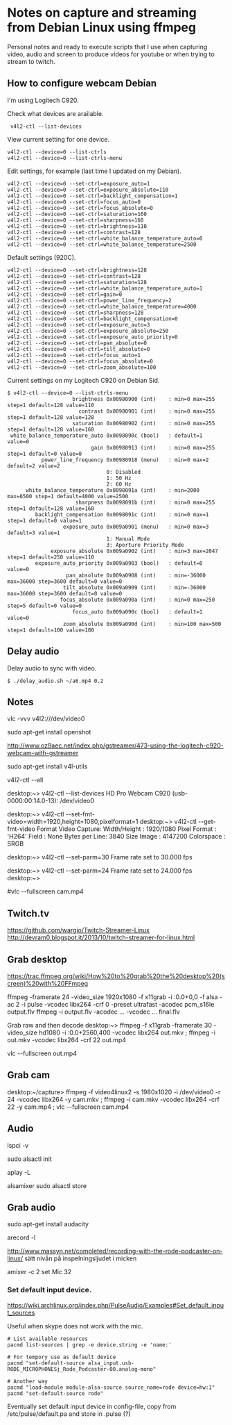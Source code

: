 Notes on capture and streaming from Debian Linux using ffmpeg
=============================================================

Personal notes and ready to execute scripts that I use when capturing video, audio and screen to produce videos for youtube or when trying to stream to twitch.



How to configure webcam Debian
-----------------------------------------------------------

I'm using Logitech C920.

Check what devices are arailable.

```text
 v4l2-ctl --list-devices
```

View current setting for one device.

```text
v4l2-ctl --device=0 --list-ctrls
v4l2-ctl --device=0 --list-ctrls-menu
```

Edit settings, for example (last time I updated on my Debian).

```text
v4l2-ctl --device=0 --set-ctrl=exposure_auto=1
v4l2-ctl --device=0 --set-ctrl=exposure_absolute=110
v4l2-ctl --device=0 --set-ctrl=backlight_compensation=1
v4l2-ctl --device=0 --set-ctrl=focus_auto=0
v4l2-ctl --device=0 --set-ctrl=focus_absolute=0
v4l2-ctl --device=0 --set-ctrl=saturation=160
v4l2-ctl --device=0 --set-ctrl=sharpness=160
v4l2-ctl --device=0 --set-ctrl=brightness=110
v4l2-ctl --device=0 --set-ctrl=contrast=128
v4l2-ctl --device=0 --set-ctrl=white_balance_temperature_auto=0
v4l2-ctl --device=0 --set-ctrl=white_balance_temperature=2500
```



Default settings (920C).

```text
v4l2-ctl --device=0 --set-ctrl=brightness=128
v4l2-ctl --device=0 --set-ctrl=contrast=128
v4l2-ctl --device=0 --set-ctrl=saturation=128
v4l2-ctl --device=0 --set-ctrl=white_balance_temperature_auto=1
v4l2-ctl --device=0 --set-ctrl=gain=0
v4l2-ctl --device=0 --set-ctrl=power_line_frequency=2
v4l2-ctl --device=0 --set-ctrl=white_balance_temperature=4000
v4l2-ctl --device=0 --set-ctrl=sharpness=128
v4l2-ctl --device=0 --set-ctrl=backlight_compensation=0
v4l2-ctl --device=0 --set-ctrl=exposure_auto=3
v4l2-ctl --device=0 --set-ctrl=exposure_absolute=250
v4l2-ctl --device=0 --set-ctrl=exposure_auto_priority=0
v4l2-ctl --device=0 --set-ctrl=pan_absolute=0
v4l2-ctl --device=0 --set-ctrl=tilt_absolute=0
v4l2-ctl --device=0 --set-ctrl=focus_auto=1
v4l2-ctl --device=0 --set-ctrl=focus_absolute=0
v4l2-ctl --device=0 --set-ctrl=zoom_absolute=100
```

Current settings on my Logitech C920 on Debian Sid.

```text
$ v4l2-ctl --device=0 --list-ctrls-menu
                     brightness 0x00980900 (int)    : min=0 max=255 step=1 default=128 value=110
                       contrast 0x00980901 (int)    : min=0 max=255 step=1 default=128 value=128
                     saturation 0x00980902 (int)    : min=0 max=255 step=1 default=128 value=160
 white_balance_temperature_auto 0x0098090c (bool)   : default=1 value=0
                           gain 0x00980913 (int)    : min=0 max=255 step=1 default=0 value=0
           power_line_frequency 0x00980918 (menu)   : min=0 max=2 default=2 value=2
                                0: Disabled
                                1: 50 Hz
                                2: 60 Hz
      white_balance_temperature 0x0098091a (int)    : min=2000 max=6500 step=1 default=4000 value=2500
                      sharpness 0x0098091b (int)    : min=0 max=255 step=1 default=128 value=160
         backlight_compensation 0x0098091c (int)    : min=0 max=1 step=1 default=0 value=1
                  exposure_auto 0x009a0901 (menu)   : min=0 max=3 default=3 value=1
                                1: Manual Mode
                                3: Aperture Priority Mode
              exposure_absolute 0x009a0902 (int)    : min=3 max=2047 step=1 default=250 value=110
         exposure_auto_priority 0x009a0903 (bool)   : default=0 value=0
                   pan_absolute 0x009a0908 (int)    : min=-36000 max=36000 step=3600 default=0 value=0
                  tilt_absolute 0x009a0909 (int)    : min=-36000 max=36000 step=3600 default=0 value=0
                 focus_absolute 0x009a090a (int)    : min=0 max=250 step=5 default=0 value=0
                     focus_auto 0x009a090c (bool)   : default=1 value=0
                  zoom_absolute 0x009a090d (int)    : min=100 max=500 step=1 default=100 value=100
```



Delay audio
------------------------------------------------------------

Delay audio to sync with video.

```text
$ ./delay_audio.sh ~/a6.mp4 0.2
```



Notes
-------------------------------------------------------------

vlc -vvv v4l2:///dev/video0

sudo apt-get install openshot 

http://www.oz9aec.net/index.php/gstreamer/473-using-the-logitech-c920-webcam-with-gstreamer

sudo apt-get install v4l-utils

v4l2-ctl --all

desktop:~> v4l2-ctl --list-devices
HD Pro Webcam C920 (usb-0000:00:14.0-13):
        /dev/video0

desktop:~> v4l2-ctl --set-fmt-video=width=1920,height=1080,pixelformat=1
desktop:~> v4l2-ctl --get-fmt-video
Format Video Capture:
        Width/Height  : 1920/1080
        Pixel Format  : 'H264'
        Field         : None
        Bytes per Line: 3840
        Size Image    : 4147200
        Colorspace    : SRGB

desktop:~> v4l2-ctl --set-parm=30
Frame rate set to 30.000 fps

desktop:~> v4l2-ctl --set-parm=24
Frame rate set to 24.000 fps
desktop:~> 

#vlc --fullscreen cam.mp4



Twitch.tv
--------------
https://github.com/wargio/Twitch-Streamer-Linux
http://devram0.blogspot.it/2013/10/twitch-streamer-for-linux.html


Grab desktop
--------------------

https://trac.ffmpeg.org/wiki/How%20to%20grab%20the%20desktop%20(screen)%20with%20FFmpeg

ffmpeg -framerate 24 -video_size 1920x1080 -f x11grab -i :0.0+0,0 -f alsa -ac 2 -i pulse -vcodec libx264 -crf 0 -preset ultrafast -acodec pcm_s16le output.flv
ffmpeg -i output.flv -acodec ... -vcodec ... final.flv



Grab raw and then decode
desktop:~> ffmpeg -f x11grab -framerate 30 -video_size hd1080 -i :0.0+2560,400 -vcodec libx264 out.mkv ; ffmpeg -i out.mkv -vcodec libx264 -crf 22 out.mp4

vlc --fullscreen out.mp4



Grab cam
-----------------------------------

desktop:~/capture> ffmpeg -f video4linux2 -s 1980x1020 -i /dev/video0 -r 24 -vcodec libx264 -y cam.mkv ; ffmpeg -i cam.mkv -vcodec libx264 -crf 22 -y cam.mp4 ; vlc --fullscreen cam.mp4




Audio
--------------------------------

lspci -v

sudo alsactl init

aplay -L

alsamixer
sudo alsactl store



Grab audio
--------------------------------

sudo apt-get install audacity

arecord -l

http://www.massyn.net/completed/recording-with-the-rode-podcaster-on-linux/
sätt nivån på inspelningsljudet i micken

amixer -c 2 set Mic 32


### Set default input device.

https://wiki.archlinux.org/index.php/PulseAudio/Examples#Set_default_input_sources

Useful when skype does not work with the mic.

```
# List available resources
pacmd list-sources | grep -e device.string -e 'name:'

# For tempory use as default device
pacmd "set-default-source alsa_input.usb-RODE_MICROPHONESj_Rode_Podcaster-00.analog-mono"

# Another way
pacmd "load-module module-alsa-source source_name=rode device=hw:1"
pacmd "set-default-source rode"
```

Eventually set default input device in config-file, copy from /etc/pulse/default.pa and store in .pulse (?)
